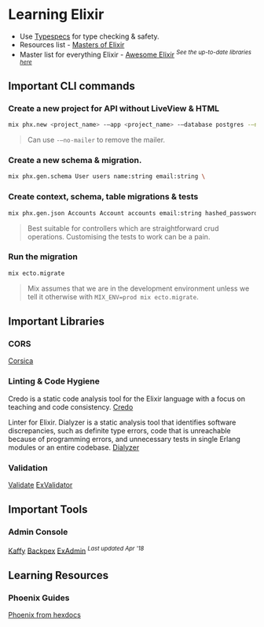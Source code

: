 # Learning Elixir

- Use [Typespecs](https://hexdocs.pm/elixir/1.12/typespecs.html) for type checking & safety.
- Resources list - [Masters of Elixir](https://github.com/abreujp/masters-of-elixir)
- Master list for everything Elixir - [Awesome Elixir](https://github.com/h4cc/awesome-elixir) <sup><i>See the up-to-date libraries [here](https://awsm-elixir.rubybox.dev)</i></sup>

## Important CLI commands
### Create a new project for API without LiveView & HTML
```bash
mix phx.new <project_name> -—app <project_name> -—database postgres -—no-live -—no-assets -—no-html -—binary-id -—no-esbuild -—no-gettext -—no-tailwind
```
> Can use `-—no-mailer` to remove the mailer.


### Create a new schema & migration.
```bash
mix phx.gen.schema User users name:string email:string \
```

### Create context, schema, table migrations & tests
```bash
mix phx.gen.json Accounts Account accounts email:string hashed_password:string
```
> Best suitable for controllers which are straightforward crud operations. Customising the tests to work can be a pain.


### Run the migration
```bash
mix ecto.migrate
```
> Mix assumes that we are in the development environment unless we tell it otherwise with `MIX_ENV=prod mix ecto.migrate`.


## Important Libraries
### CORS
[Corsica](https://hexdocs.pm/corsica/Corsica.html)


### Linting & Code Hygiene
Credo is a static code analysis tool for the Elixir language with a focus on teaching and code consistency.
[Credo](https://github.com/rrrene/credo)

Linter for Elixir.
Dialyzer is a static analysis tool that identifies software discrepancies, such as definite type errors, code that is unreachable because of programming errors, and unnecessary tests in single Erlang modules or an entire codebase.
[Dialyzer](https://www.erlang.org/doc/apps/dialyzer/dialyzer.html)


### Validation
[Validate](https://hexdocs.pm/validate/readme.html)
[ExValidator](https://github.com/vic/ex_validator)


## Important Tools
### Admin Console
[Kaffy](https://github.com/kaffeins/kaffy)
[Backpex](https://github.com/naymspace/backpex)
[ExAdmin](https://github.com/smpallen99/ex_admin) <sup><i>Last updated Apr '18</i></sup>


## Learning Resources
### Phoenix Guides
[Phoenix from hexdocs](https://hexdocs.pm/phoenix)